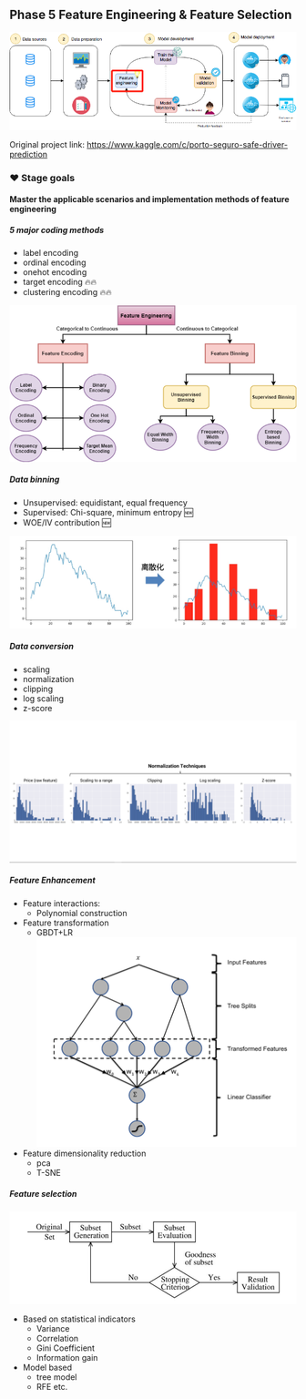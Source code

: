 ## Phase 5 Feature Engineering & Feature Selection

![Enter image description](../../pic/feat_eng.png)

Original project link: https://www.kaggle.com/c/porto-seguro-safe-driver-prediction

### ❤️ Stage goals

#### Master the applicable scenarios and implementation methods of feature engineering

##### 5 major coding methods

- label encoding
- ordinal encoding
- onehot encoding
- target encoding 🔥🔥
- clustering encoding 🔥🔥

![Enter image description](../../pic/feat_enc.png)

##### Data binning

- Unsupervised: equidistant, equal frequency
- Supervised: Chi-square, minimum entropy 🆕
- WOE/IV contribution 🆕


![Enter image description](../../pic/data_discrete.png)

##### Data conversion

- scaling
- normalization
- clipping
- log scaling
- z-score


![Enter image description](../../pic/scale.png)


##### Feature Enhancement
- Feature interactions:
    - Polynomial construction
- Feature transformation
    - GBDT+LR
    ![Enter image description](../../pic/GBDT_LR.png)
- Feature dimensionality reduction
    - pca
    - T-SNE



##### Feature selection

![Enter image description](../../pic/feat_select.png)

- Based on statistical indicators
    - Variance
    - Correlation
    - Gini Coefficient
    - Information gain
- Model based
    - tree model
    - RFE etc.